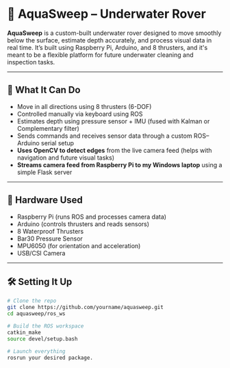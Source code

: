 # 🤖 AquaSweep – Underwater Rover

**AquaSweep** is a custom-built underwater rover designed to move smoothly below the surface, estimate depth accurately, and process visual data in real time. It’s built using Raspberry Pi, Arduino, and 8 thrusters, and it's meant to be a flexible platform for future underwater cleaning and inspection tasks.

---

## 🌟 What It Can Do

- Move in all directions using 8 thrusters (6-DOF)
- Controlled manually via keyboard using ROS
- Estimates depth using pressure sensor + IMU (fused with Kalman or Complementary filter)
- Sends commands and receives sensor data through a custom ROS–Arduino serial setup
- **Uses OpenCV to detect edges** from the live camera feed (helps with navigation and future visual tasks)
- **Streams camera feed from Raspberry Pi to my Windows laptop** using a simple Flask server

---

## 🧰 Hardware Used

- Raspberry Pi (runs ROS and processes camera data)
- Arduino (controls thrusters and reads sensors)
- 8 Waterproof Thrusters
- Bar30 Pressure Sensor
- MPU6050 (for orientation and acceleration)
- USB/CSI Camera

---

## 🛠️ Setting It Up

```bash
# Clone the repo
git clone https://github.com/yourname/aquasweep.git
cd aquasweep/ros_ws

# Build the ROS workspace
catkin_make
source devel/setup.bash

# Launch everything
rosrun your desired package.
